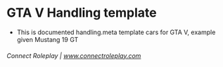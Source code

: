 # GTA V Handling template 

- This is documented handling.meta template cars for GTA V, example given Mustang 19 GT

###### Connect Roleplay | www.connectroleplay.com
